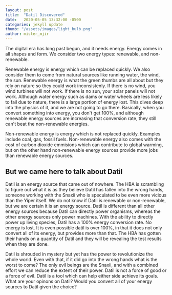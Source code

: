 ```yaml
---
layout: post
title:  "Datil Discovered"
date:   2020-05-05 13:32:00 -0500
categories: jekyll update
thumb: "/assets/images/light_bulb.png"
author: mister_mjir
---
```


The digital era has long past begun, and it needs energy. Energy comes in all shapes and form. We consider two energy types: renewable, and non-renewable.

Renewable energy is energy which can be replaced quickly. We also consider them to come from natural sources like running water, the wind, the sun.
Renewable energy is what the green thumbs are all about but they rely on nature so they could work inconsistenly. If there is no wind,
you wind turbines will not work. If there is no sun, your solar panels will not work. Although water energy such as dams or water wheels are
less likely to fail due to nature, there is a large portion of energy lost. This dives deep into the physics of it, and we are not going to go there.
Basically, when you convert something into energy, you don't get 100%, and although renewable energy sources are increasing that conversion rate, they
still can't beat the non-renewable energies.

Non-renewable energy is energy which is not replaced quickly. Examples include coal, gas, fossil fuels. Non-renewable energy also comes with the
cost of carbon dioxide emmisions which can contribute to global warming, but on the other hand non-renewable energy sources provide more jobs than
renewable energy sources.

## But we came here to talk about Datil

Datil is an energy source that came out of nowhere. The HBA is scrambling to figure out what it is as they believe Datil has fallen into the wrong hands,
someone working with the Snaxii who is speculated to be even more vicious than the Yiper itself. We do not know if Datil is renewable or non-renewable, but
we are certain it is an energy source. Datil is different than all other energy sources because Datil can directly power organisms, whereas the other energy sources only power machines.
With the ability to directly power up living species, Datil has a 100% energy conversion rate. No energy is lost. It is even possible datil is over 100%, in that it does not only convert
all of its energy, but provides more than that. The HBA has gotten their hands on a quantity of Datil and they will be revealing the test results when they are done.

Datil is shrouded in mystery but yet has the power to revolutionize the whole world. Even with that, if it did go into the wrong hands what is the worst to come? The only
evil beings are the Snaxii, and with a combined effort we can reduce the extent of their power. Datil is not a force of good or a force of evil. Datil is a tool which can
help either side achieve its goals. What are your opinons on Datil? Would you convert all of your energy sources to Datil given the choice?

